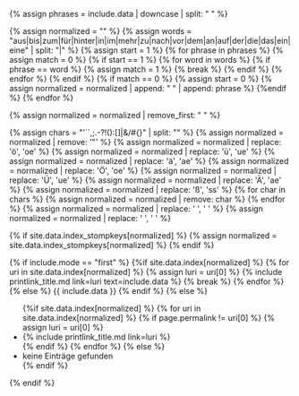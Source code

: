 {% assign phrases = include.data | downcase | split: " " %}

{% assign normalized = "" %}
{% assign words = "aus|bis|zum|für|hinter|in|im|mehr|zu|nach|vor|dem|an|auf|der|die|das|ein|eine" | split: "|" %}
{% assign start = 1 %}
{% for phrase in phrases %}
    {% assign match = 0 %}
    {% if start == 1 %}
        {% for word in words %}
            {% if phrase == word %}
                {% assign match = 1 %}
                {% break %}
            {% endif %}
        {% endfor %}
    {% endif %}
    {% if match == 0 %}
        {% assign start = 0 %}
        {% assign normalized =  normalized | append: " " | append: phrase %}
    {%endif %}
{% endfor %}

{% assign normalized = normalized | remove_first: " " %}

{% assign chars = "'`´,;.-?!():[]|&/#{}" | split: "" %}
{% assign normalized = normalized | remove: '"' %}
{% assign normalized = normalized | replace: 'ö', 'oe' %}
{% assign normalized = normalized | replace: 'ü', 'ue' %}
{% assign normalized = normalized | replace: 'ä', 'ae' %}
{% assign normalized = normalized | replace: 'Ö', 'oe' %}
{% assign normalized = normalized | replace: 'Ü', 'ue' %}
{% assign normalized = normalized | replace: 'Ä', 'ae' %}
{% assign normalized = normalized | replace: 'ß', 'ss' %}
{% for char in chars %}
    {% assign normalized = normalized | remove: char %}
{% endfor %}
{% assign normalized = normalized | replace: '   ', ' ' %}
{% assign normalized = normalized | replace: '  ', ' ' %}

{% if site.data.index_stompkeys[normalized] %}
    {% assign normalized = site.data.index_stompkeys[normalized] %}
{% endif %}

{% if include.mode == "first" %}
    {%if site.data.index[normalized] %}
        {% for uri in site.data.index[normalized] %}
            {% assign luri = uri[0] %}
            {% include printlink_title.md link=luri text=include.data %}
            {% break %}
        {% endfor %}
    {% else %}
        <span data-lookup="{{ normalized }}">{{ include.data }}</span>
    {% endif %}
{% else %}
    <ul data-lookup="{{ normalized }}">
    {%if site.data.index[normalized] %}
        {% for uri in site.data.index[normalized] %}
            {% if page.permalink != uri[0] %}
                {% assign luri = uri[0] %}
                <li>{% include printlink_title.md link=luri %}</li>
            {% endif %}
        {% endfor %}
    {% else %}
        <li>keine Einträge gefunden</li>
    {% endif %}
    </ul>
{% endif %}
